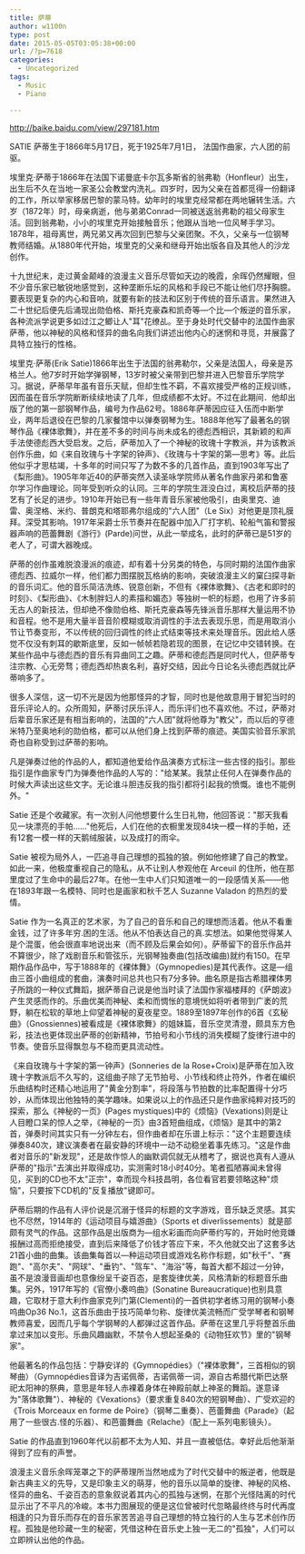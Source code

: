 ```yaml
---
title: 萨蒂
author: w1100n
type: post
date: 2015-05-05T03:05:38+00:00
url: /?p=7618
categories:
  - Uncategorized
tags:
  - Music
  - Piano

---
```

http://baike.baidu.com/view/297181.htm

SATIE 萨蒂生于1866年5月17日，死于1925年7月1日， 法国作曲家，六人团的前驱。

埃里克·萨蒂于1866年在法国下诺曼底卡尔瓦多斯省的翁弗勒（Honfleur）出生，出生后不久在当地一家圣公会教堂内洗礼。四岁时，因为父亲在首都觅得一份翻译的工作，所以举家移居巴黎的蒙马特。幼年时的埃里克经常都在两地辗转生活。六岁（1872年）时，母亲病逝，他与弟弟Conrad一同被送返翁弗勒的祖父母家生活。回到翁弗勒，小小的埃里克开始接触音乐；他跟从当地一位风琴手学习。1878年，祖母离世，两兄弟又再次回到巴黎与父亲团聚。不久，父亲与一位钢琴教师结婚。从1880年代开始，埃里克的父亲和继母开始出版各自及其他人的沙龙创作。
  
十九世纪末，走过黄金颠峰的浪漫主义音乐尽管如天边的晚霞，余晖仍然耀眼，但不少音乐家已敏锐地感觉到，这种垄断乐坛的风格和手段已不能让他们尽抒胸臆。要表现更复杂的内心和音响，就要有新的技法和区别于传统的音乐语言。果然进入二十世纪后便先后涌现出勋伯格、斯托克豪森和凯奇等—个比—个叛逆的音乐家，各种流派学说更多如过江之鲫让人"耳"花缭乩。至于身处时代交替中的法国作曲家萨蒂，他以神秘的风格和怪异的曲名向我们讲述出他内心的迷惘和寻觅，并展露了具特立独行的性格。
  
埃里克·萨蒂(Erik Satie)1866年出生于法国的翁弗勒尔，父亲是法国人，母亲是苏格兰人。他7岁时开始学弹钢琴，13岁时被父亲带到巴黎并进入巴黎音乐学院学习。据说，萨蒂早年虽有音乐天赋，但却生性不羁，不喜欢接受严格的正规训练，因而虽在音乐学院断断续续地读了几年，但成绩都不太好。不过在此期间．他却出版了他的第一部钢琴作品，编号为作品62号。1886年萨蒂因应征入伍而中断学业，两年后退役在巴黎的几家餐馆中以弹奏钢琴为生。1888年他写了最著名的钢琴作品《裸体歌舞》，并在差不多的时间与尚未成名的德彪西相识，其新颖的和声手法使德彪西大受启发。之后，萨蒂加入了一个神秘的玫瑰十字教派，并为该教派创作乐曲，如《来自玫瑰与十字架的钟声》、《玫瑰与十字架的第—思考》等。此后他似乎才思枯竭，十多年的时间只写了为数不多的几首作品，直到1903年写出了《梨形曲》。1905年年近40的萨蒂突然入读圣咏学院师从著名作曲家丹弟和鲁塞尔学习作曲理论。同年受到听众的认同。三年的学院生涯没白过，离校后萨蒂的技艺有了长足的进步。1910年开始已有一些年青音乐家被他吸引，由奥里克、迪雷、奥涅格、米约、普朗克和塔耶弗尔组成的"六人团"（Le Six）对他更是顶礼膜拜。深受其影响。1917年采爵士乐节奏并在配器中加入厂打字机、轮船气笛和警报器声响的芭蕾舞剧《游行》(Parde)问世，从此一举成名，此时的萨蒂已是51岁的老人了，可谓大器晚成。
  
萨蒂的创作虽难脱浪漫派的痕迹，却有着十分另类的特色，与同时期的法国作曲家德彪西、拉威尔一样，他们都力图摆脱瓦格纳的影响，突破浪漫主义的窠臼探寻新的音乐词汇。他的音乐简洁洗练、锐意创新，不但有《裸体歌舞》、《古老和即时的时刻》、《梨形曲》、《木制胖妇人的素描和媚态》等独树一帜的标题，也用了许多前无古人的新技法，但却绝不像勋伯格、斯托克豪森等先锋派音乐那样大量运用不协和音程。他不是用大量半音音阶模糊或取消调性的手法去表现乐思，而是用取消小节让节奏变形，不以传统的回归调性的终止式结束等技术来处理音乐。因此给人感觉不仅没有刺耳的歇斯底里，反如一帧帧若隐若现的图景，在记忆中交错转换。在某些作品中与德彪西的音乐有异曲同工之趣。萨蒂和德彪西是同时代人，但萨蒂专注宗教、心无旁骛；德彪西却热衷名利，喜好交结，因此今日论名头德彪西就比萨蒂响多了。
  
很多人深信，这一切不光是因为他那怪异的才智，同时也是他故意用于冒犯当时的音乐评论人的。众所周知，萨蒂讨厌乐评人，而乐评们也不喜欢他。不过，萨蒂对后辈音乐家还是有相当影响的，法国的"六人团"就将他尊为"教父"，而以后的亨德米特乃至奥地利的勋伯格，都可以从他们身上找到萨蒂的痕迹。美国实验音乐家凯奇也自称受到过萨蒂的影响。
  
凡是弹奏过他的作品的人，都知道他爱给作品演奏方式标注一些古怪的指引。那些指引是作曲家专门为弹奏他作品的人写的："给某某。我禁止任何人在弹奏作品的时候大声读出这些文字。无论谁斗胆违反我的指引都将引起我的愤慨。谁也不能例外。"
  
Satie 还是个收藏家。有一次别人问他想要什么生日礼物，他回答说："那天我看见一块漂亮的手帕……"他死后，人们在他的衣橱里发现84块一模一样的手帕，还有12套一模一样的天鹅绒服装，以及成打的雨伞。
  
Satie 被视为局外人，一匹追寻自己理想的孤独的狼。例如他修建了自己的教堂。如此一来，他极度重视自己的隐私，从不让别人参观他在 Arceuil 的住所，他在那里度过了生命中的最后27年。在他一生中人们只知道唯一的一段感情关系——他在1893年跟一名模特、同时也是画家和秋千艺人 Suzanne Valadon 的热烈的爱情。
  
Satie 作为一名真正的艺术家，为了自己的音乐和自己的理想而活着。他从不看重金钱，过了许多年穷.困的生活。他从不怕表达自己的真.实想法。如果他觉得某人是个混蛋，他会很直率地说出来（而不顾及后果会如何）。萨蒂留下的音乐作品并不算很少，除了戏剧音乐和管弦乐，光钢琴独奏曲(包括改编曲)就约有150。在早期作品作品中，写于1888年的《裸体舞》（Gymnopedies)是其代表作。这是—组由三首小曲组成的套曲，演奏时间总共也只有7分多钟。曲名原是指古希腊裸体男子所跳的一种仪式舞蹈，据萨蒂自己说是他当时读了法国作家福楼拜的《萨朗波》产生灵感而作的。乐曲优美而神秘、柔和而惆怅的意境恍如将听者带到广袤的荒野，躺在松软的草地上仰望着神秘的夏夜星空。1889至1897年创作的6首《玄秘曲》（Gnossiennes)被看成是《裸体歌舞》的姐妹篇，音乐空灵清澄，颇具东方色彩，技法也更体现出萨蒂的创新精神，节拍号和小节线的消失模糊了旋律行进中的节奏。使音乐显得飘忽与不稳而更具流动性。
  
《来自玫瑰与十字架的第一钟声》(Sonneries de la Rose+Croix)是萨蒂在加入玫瑰十字教派后不久写的，这组曲子除了无节拍号、小节线和终止符外，作者在编织乐曲结构时还精心地运用了"黄金分割率"，将段落与节拍数的比率配置得十分巧妙，从而体现出他独特的美学趣味。如果说以上的作品还只是作曲家纯粹对技巧的探索，那么《神秘的一页》(Pages mystiques)中的《烦恼》(Vexations)则是让人目瞪口呆的惊人之举，《神秘的一页》由3首短曲组成，《烦恼》是其中的第2首，弹奏时间其实只有一分钟左右，但作曲者却在乐谱上标示："这个主题要连续弹奏840次，建议演奏者在最安静的环境中一动不动稳坐着事先练习。"这是作曲者对音乐的"新发现"，还是故作惊人的幽默调侃就无从稽考了，据说也真有人遵从萨蒂的"指示"去演出并取得成功，实测需时18小时40分。笔者孤陋寡闻未曾得见，买到的CD也不太"正宗"，幸而现今科技昌明，各位看官若要领略这种"烦恼"，只要按下CD机的"反复播放"键即可。
  
萨蒂后期的作品有人评价说是沉溺于怪异的标题的文字游戏，音乐缺乏灵感。其实也不尽然，1914年的《运动项目与嬉游曲》（Sports et diverlissements）就是部颇有灵气的作品。这部作品是出版商为—组水彩画而向萨蒂约写的，开始时他竞嫌报酬过高而拒绝接受，直到后来降低了价钱才答应下来，不久他就交出了这套多达21首小曲的曲集。该曲集每首以—种运动项目或游戏名称作标题，如"秋千"、"赛跑"、"高尔夫"、"网球"、"垂钓"、"驾车"、"海浴"等，每首大都不超过一分钟，虽不是浪漫音画却也意像纷呈千姿百态，是套旋律优美，风格清新的标题音乐曲集。另外，1917年写的《官僚小奏呜曲》(Sonatine Bureaucratique)也别具意趣，它取材于意大利作曲家克列门第(Clementi)的一首供初学者练习用的钢琴小奏呜曲Op36 No.1，这首乐曲由于技巧简单匀称、旋律优美流畅而广受学琴者和钢琴教师喜爱，因而几乎每个学钢琴的人都弹过这首作品。萨蒂在这里几乎将整首乐曲拿过来加以变形。乐曲风趣幽默，不禁令人想起圣桑的《动物狂欢节》里的"钢琴家"。
  
他最著名的作品包括：宁静安详的《Gymnopédies》（"裸体歌舞"，三首相似的钢琴曲）（Gymnopédies音译为吉诺佩蒂，吉诺佩蒂一词，源自古希腊代斯巴达祭祀太阳神的祭典，意思是年轻人赤裸着身体在神殿前献上神圣的舞蹈。遂意译为"落体歌舞"）、神秘的《Vexations》（要求重复840次的短钢琴曲）、广受欢迎的《Trois Morceaux en forme de Poire》（钢琴二重奏）、芭蕾舞曲《Parade》（起用了一些很古.怪的乐器）、和芭蕾舞曲《Relache》（配上一系列电影镜头）。
  
Satie 的作品直到1960年代以前都不太为人知、并且一直被低估。幸好此后他渐渐得到了应有的声誉。
  
浪漫主义音乐余晖笼罩之下的萨蒂理所当然地成为了时代交替中的叛逆者，他既是新古典主义的先导，又是印象主义的萌芽，他的音乐以简单的旋律、神秘的风格、怪异的曲名、千姿百态的意象叙说着其内心的孤独与迷惘，在那个光怪陆离的时代显示出了不平凡的冷峻。本书力图展现的便是这位曾被时代忽略最终终与时代再度相逢的只为音乐而存在的音乐家苦苦追寻自己理想的特立独行的人生与艺术创作历程。孤独是他珍藏一生的秘密，凭借这种在音乐史上独一无二的"孤独"，人们可以立即辨认出他的作品。